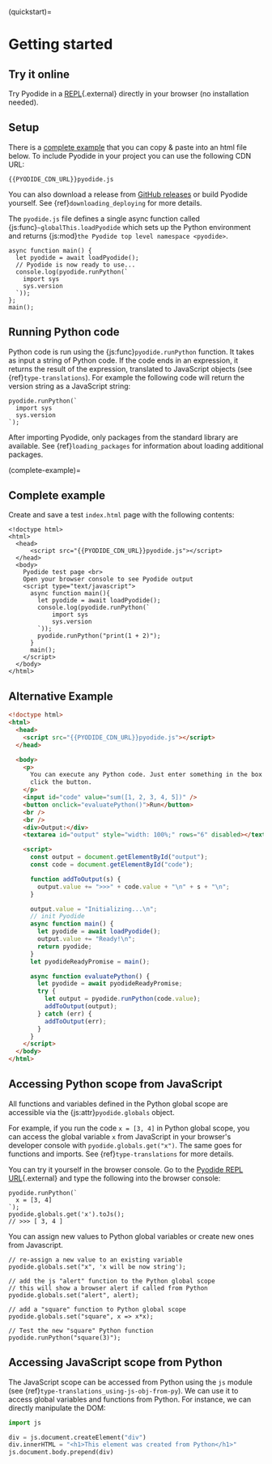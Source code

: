 (quickstart)=

# Getting started

## Try it online

Try Pyodide in a [REPL](../console.html){.external} directly in your browser
(no installation needed).

## Setup

There is a [complete example](complete-example) that you can copy & paste
into an html file below. To include Pyodide in your project you can use the
following CDN URL:

```text
{{PYODIDE_CDN_URL}}pyodide.js
```

You can also download a release from [GitHub
releases](https://github.com/pyodide/pyodide/releases) or build Pyodide
yourself. See {ref}`downloading_deploying` for more details.

The `pyodide.js` file defines a single async function called
{js:func}`~globalThis.loadPyodide` which sets up the Python environment
and returns {js:mod}`the Pyodide top level namespace <pyodide>`.

```pyodide
async function main() {
  let pyodide = await loadPyodide();
  // Pyodide is now ready to use...
  console.log(pyodide.runPython(`
    import sys
    sys.version
  `));
};
main();
```

## Running Python code

Python code is run using the {js:func}`pyodide.runPython` function. It takes as
input a string of Python code. If the code ends in an expression, it returns the
result of the expression, translated to JavaScript objects (see
{ref}`type-translations`). For example the following code will return the
version string as a JavaScript string:

```pyodide
pyodide.runPython(`
  import sys
  sys.version
`);
```

After importing Pyodide, only packages from the standard library are available.
See {ref}`loading_packages` for information about loading additional packages.

(complete-example)=

## Complete example

Create and save a test `index.html` page with the following contents:

```html-pyodide
<!doctype html>
<html>
  <head>
      <script src="{{PYODIDE_CDN_URL}}pyodide.js"></script>
  </head>
  <body>
    Pyodide test page <br>
    Open your browser console to see Pyodide output
    <script type="text/javascript">
      async function main(){
        let pyodide = await loadPyodide();
        console.log(pyodide.runPython(`
            import sys
            sys.version
        `));
        pyodide.runPython("print(1 + 2)");
      }
      main();
    </script>
  </body>
</html>
```

## Alternative Example

```html
<!doctype html>
<html>
  <head>
    <script src="{{PYODIDE_CDN_URL}}pyodide.js"></script>
  </head>

  <body>
    <p>
      You can execute any Python code. Just enter something in the box below and
      click the button.
    </p>
    <input id="code" value="sum([1, 2, 3, 4, 5])" />
    <button onclick="evaluatePython()">Run</button>
    <br />
    <br />
    <div>Output:</div>
    <textarea id="output" style="width: 100%;" rows="6" disabled></textarea>

    <script>
      const output = document.getElementById("output");
      const code = document.getElementById("code");

      function addToOutput(s) {
        output.value += ">>>" + code.value + "\n" + s + "\n";
      }

      output.value = "Initializing...\n";
      // init Pyodide
      async function main() {
        let pyodide = await loadPyodide();
        output.value += "Ready!\n";
        return pyodide;
      }
      let pyodideReadyPromise = main();

      async function evaluatePython() {
        let pyodide = await pyodideReadyPromise;
        try {
          let output = pyodide.runPython(code.value);
          addToOutput(output);
        } catch (err) {
          addToOutput(err);
        }
      }
    </script>
  </body>
</html>
```

## Accessing Python scope from JavaScript

All functions and variables defined in the Python global scope are accessible
via the {js:attr}`pyodide.globals` object.

For example, if you run the code `x = [3, 4]` in Python global scope,
you can access the global variable `x` from JavaScript in your browser's
developer console with `pyodide.globals.get("x")`. The same goes for functions
and imports. See {ref}`type-translations` for more details.

You can try it yourself in the browser console. Go to the [Pyodide REPL
URL](../console.html){.external} and type the following into the browser
console:

```pyodide
pyodide.runPython(`
  x = [3, 4]
`);
pyodide.globals.get('x').toJs();
// >>> [ 3, 4 ]
```

You can assign new values to Python global variables or create new ones from
Javascript.

```pyodide
// re-assign a new value to an existing variable
pyodide.globals.set("x", 'x will be now string');

// add the js "alert" function to the Python global scope
// this will show a browser alert if called from Python
pyodide.globals.set("alert", alert);

// add a "square" function to Python global scope
pyodide.globals.set("square", x => x*x);

// Test the new "square" Python function
pyodide.runPython("square(3)");
```

## Accessing JavaScript scope from Python

The JavaScript scope can be accessed from Python using the `js` module (see
{ref}`type-translations_using-js-obj-from-py`). We can use it to access global
variables and functions from Python. For instance, we can directly manipulate the DOM:

```python
import js

div = js.document.createElement("div")
div.innerHTML = "<h1>This element was created from Python</h1>"
js.document.body.prepend(div)
```
